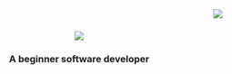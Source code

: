 <img align="right" src="https://visitor-badge.laobi.icu/badge?page_id=badbebrik.badbebrik" />

<h1 align="center">
    <img src="https://readme-typing-svg.herokuapp.com/?font=Righteous&size=35&center=true&vCenter=true&width=500&height=70&duration=4000&lines=Hi+There!+👋;+I'm+Vika+:P;" />
</h1>
<h3 align="center">A beginner software developer</h3>
